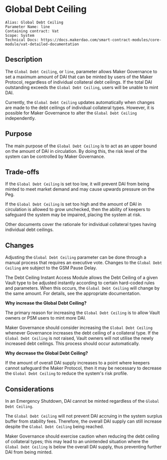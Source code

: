 # Global Debt Ceiling

```
Alias: Global Debt Ceiling
Parameter Name: line
Containing contract: Vat
Scope: System
Technical Docs: https://docs.makerdao.com/smart-contract-modules/core-module/vat-detailed-documentation
```

## Description

The `Global Debt Ceiling`, or `line`, parameter allows Maker Governance to set a maximum amount of DAI that can be minted by users of the Maker Protocol, regardless of individual collateral debt ceilings. If the total DAI outstanding exceeds the `Global Debt Ceiling`, users will be unable to mint DAI.

Currently, the `Global Debt Ceiling` updates automatically when changes are made to the debt ceilings of individual collateral types. However, it is possible for Maker Governance to alter the `Global Debt Ceiling` independently.

## Purpose

The main purpose of the `Global Debt Ceiling` is to act as an upper bound on the amount of DAI in circulation. By doing this, the risk level of the system can be controlled by Maker Governance.

## Trade-offs

If the `Global Debt Ceiling` is set too low, it will prevent DAI from being minted to meet market demand and may cause upwards pressure on the Peg.

If the `Global Debt Ceiling` is set too high and the amount of DAI in circulation is allowed to grow unchecked, then the ability of keepers to safeguard the system may be impaired, placing the system at risk.

Other documents cover the rationale for individual collateral types having individual debt ceilings.

## Changes

Adjusting the `Global Debt Ceiling` parameter can be done through a manual process that requires an executive vote. Changes to the `Global Debt Ceiling` are subject to the GSM Pause Delay.

The Debt Ceiling Instant Access Module allows the Debt Ceiling of a given Vault type to be adjusted instantly according to certain hard-coded rules and parameters. When this occurs, the `Global Debt Ceiling` will change by the same amount. For details, see the appropriate documentation.

**Why increase the Global Debt Ceiling?**

The primary reason for increasing the `Global Debt Ceiling` is to allow Vault owners or PSM users to mint more DAI.

Maker Governance should consider increasing the `Global Debt Ceiling` whenever Governance increases the debt ceiling of a collateral type. If the `Global Debt Ceiling` is not raised, Vault owners will not utilise the newly increased debt ceilings. This process should occur automatically.

**Why decrease the Global Debt Ceiling?**

If the amount of overall DAI supply increases to a point where keepers cannot safeguard the Maker Protocol, then it may be necessary to decrease the `Global Debt Ceiling` to reduce the system's risk profile.

## Considerations

In an Emergency Shutdown, DAI cannot be minted regardless of the `Global Debt Ceiling`.

The `Global Debt Ceiling` will not prevent DAI accruing in the system surplus buffer from stability fees. Therefore, the overall DAI supply can still increase despite the `Global Debt Ceiling` being reached.

Maker Governance should exercise caution when reducing the debt ceiling of collateral types; this may lead to an unintended situation where the `Global Debt Ceiling` is below the overall DAI supply, thus preventing further DAI from being minted.
